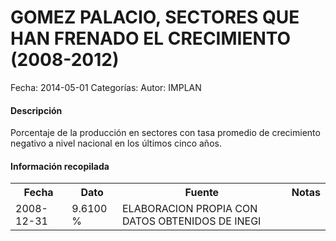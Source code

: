 GOMEZ PALACIO, SECTORES QUE HAN FRENADO EL CRECIMIENTO (2008-2012)
=====

Fecha: 2014-05-01
Categorías: 
Autor: IMPLAN

#### Descripción

Porcentaje de la producción en sectores con tasa promedio de crecimiento negativo a nivel nacional en los últimos cinco años.

#### Información recopilada

<table class="table table-hover table-bordered">
  <tr><th>Fecha</th><th>Dato</th><th>Fuente</th><th>Notas</th></tr>
  <tr><td>2008-12-31</td><td>9.6100 %</td><td>ELABORACION PROPIA CON DATOS OBTENIDOS DE INEGI</td><td></td></tr>
</table>
